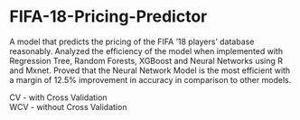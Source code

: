 # FIFA-18-Pricing-Predictor
A model that predicts the pricing of the FIFA ’18 players’
database reasonably. Analyzed the efficiency of the model when implemented with
Regression Tree, Random Forests, XGBoost and Neural Networks using R and Mxnet.
Proved that the Neural Network Model is the most efficient with a margin of 12.5%
improvement in accuracy in comparison to other models.

CV - with Cross Validation\
WCV - without Cross Validation
